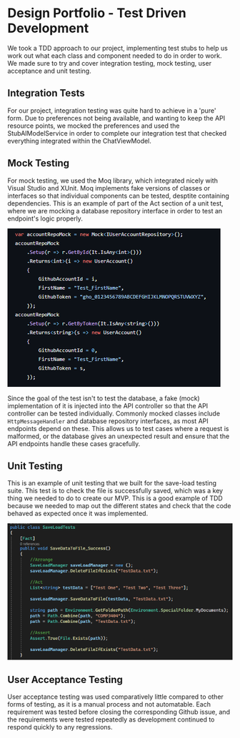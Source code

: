 # Design Portfolio - Test Driven Development

We took a TDD approach to our project, implementing test stubs to help us work out what each class and component needed to do in order to work. We made sure to try and cover integration testing, mock testing, user acceptance and unit testing.

## Integration Tests

For our project, integration testing was quite hard to achieve in a 'pure' form. Due to preferences not being available, and wanting to keep the API resource points, we mocked the preferences and used the StubAIModelService in order to complete our integration test that checked everything integrated within the ChatViewModel.



## Mock Testing
For mock testing, we used the Moq library, which integrated nicely with Visual Studio and XUnit. Moq implements fake versions of classes or interfaces so that individual components can be tested, desptite containing dependencies. This is an example of part of the Act section of a unit test, where we are mocking a database repository interface in order to test an endpoint's logic properly.

![mocks](diagrams/mocks.png)

Since the goal of the test isn't to test the database, a fake (mock) implementation of it is injected into the API controller so that the API controller can be tested individually. Commonly mocked classes include `HttpMessageHandler` and database repository interfaces, as most API endpoints depend on these. This allows us to test cases where a request is malformed, or the database gives an unexpected result and ensure that the API endpoints handle these cases gracefully.

## Unit Testing
This is an example of unit testing that we built for the save-load testing suite. This test is to check the file is successfully saved, which was a key thing we needed to do to create our MVP. This is a good example of TDD because we needed to map out the different states and check that the code behaved as expected once it was implemented.

![unit-test](diagrams/unit-test.png)

## User Acceptance Testing
User acceptance testing was used comparatively little compared to other forms of testing, as it is a manual process and not automatable.
Each requirement was tested before closing the corresponding Github issue, and the requirements were tested repeatedly as development continued to respond quickly to any regressions.

